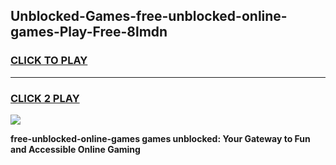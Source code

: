 
## Unblocked-Games-free-unblocked-online-games-Play-Free-8lmdn
<h3>
<a href="https://premium76.site?title=free-unblocked-online-games&ref=24M">CLICK TO PLAY</a></h3>
<hr>

<h3>
<a href="https://premium76.site?title=free-unblocked-online-games&ref=24M">CLICK 2 PLAY</a>
  
</h3>

<a href="https://premium76.site?title=free-unblocked-online-games&ref=24M"><img src="https://clearcache.store/games.png"></a>


**free-unblocked-online-games games unblocked: Your Gateway to Fun and Accessible Online Gaming**
